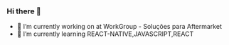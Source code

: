 ### Hi there 👋



- 🔭 I’m currently working on at WorkGroup - Soluções para Aftermarket
- 🌱 I’m currently learning REACT-NATIVE,JAVASCRIPT,REACT


